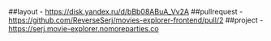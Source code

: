 ##layout - https://disk.yandex.ru/d/bBb08ABuA_Vv2A
##pullrequest - https://github.com/ReverseSerj/movies-explorer-frontend/pull/2
##project - https://serj.movie-explorer.nomoreparties.co
